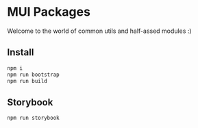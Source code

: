 # MUI Packages

Welcome to the world of common utils and half-assed modules :)

## Install
```sh
npm i
npm run bootstrap
npm run build
```

## Storybook
```sh
npm run storybook
```

